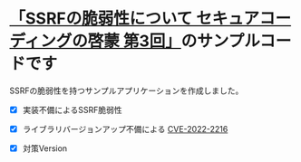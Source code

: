 # [「SSRFの脆弱性について セキュアコーディングの啓蒙 第3回」](https://tech.uzabase.com/draft/entry/wv2j32HqKZoRMgoDhhlMgLVoZYo)のサンプルコードです

SSRFの脆弱性を持つサンプルアプリケーションを作成しました。

- [x] 実装不備によるSSRF脆弱性
- [x] ライブラリバージョンアップ不備による [CVE-2022-2216](https://nvd.nist.gov/vuln/detail/CVE-2022-2216)
- [x] 対策Version

